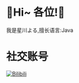 # 💎Hi~ 各位!💎
我是星川よる,擅长语言:Java  

# 社交账号
[![Bilibili](https://img.shields.io/badge/bilibili-星川よる-blue.svg?style=fla&logo=bilibili)](https://space.bilibili.com/3493294482917876/)
